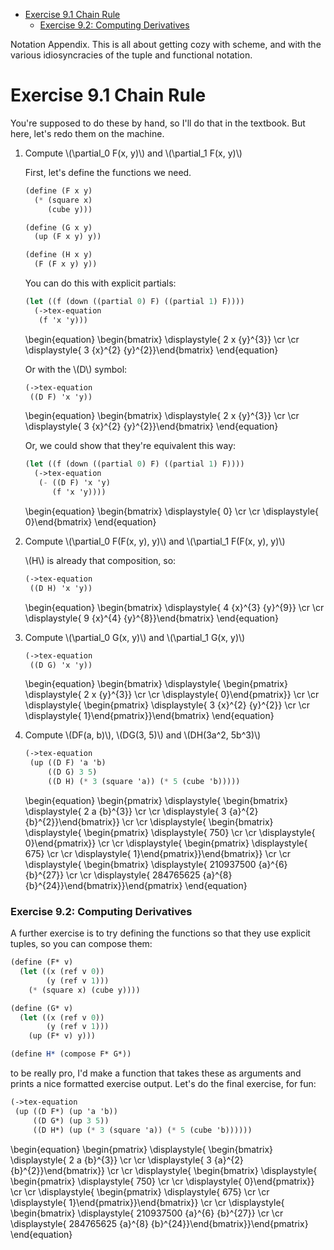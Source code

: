   - [Exercise 9.1 Chain Rule](#sec-1)
      - [Exercise 9.2: Computing Derivatives](#sec-1-0-1)

Notation Appendix. This is all about getting cozy with scheme, and with the various idiosyncracies of the tuple and functional notation.

# Exercise 9.1 Chain Rule<a id="sec-1"></a>

You're supposed to do these by hand, so I'll do that in the textbook. But here, let's redo them on the machine.

1.  Compute \\(\partial\_0 F(x, y)\\) and \\(\partial\_1 F(x, y)\\)

    First, let's define the functions we need.

    ```scheme
    (define (F x y)
      (* (square x)
         (cube y)))

    (define (G x y)
      (up (F x y) y))

    (define (H x y)
      (F (F x y) y))
    ```

    You can do this with explicit partials:

    ```scheme
    (let ((f (down ((partial 0) F) ((partial 1) F))))
      (->tex-equation
       (f 'x 'y)))
    ```

    \begin{equation}
    \begin{bmatrix} \displaystyle{ 2 x {y}^{3}} \cr \cr \displaystyle{ 3 {x}^{2} {y}^{2}}\end{bmatrix}
    \end{equation}

    Or with the \\(D\\) symbol:

    ```scheme
    (->tex-equation
     ((D F) 'x 'y))
    ```

    \begin{equation}
    \begin{bmatrix} \displaystyle{ 2 x {y}^{3}} \cr \cr \displaystyle{ 3 {x}^{2} {y}^{2}}\end{bmatrix}
    \end{equation}

    Or, we could show that they're equivalent this way:

    ```scheme
    (let ((f (down ((partial 0) F) ((partial 1) F))))
      (->tex-equation
       (- ((D F) 'x 'y)
          (f 'x 'y))))
    ```

    \begin{equation}
    \begin{bmatrix} \displaystyle{ 0} \cr \cr \displaystyle{ 0}\end{bmatrix}
    \end{equation}

2.  Compute \\(\partial\_0 F(F(x, y), y)\\) and \\(\partial\_1 F(F(x, y), y)\\)

    \\(H\\) is already that composition, so:

    ```scheme
    (->tex-equation
     ((D H) 'x 'y))
    ```

    \begin{equation}
    \begin{bmatrix} \displaystyle{ 4 {x}^{3} {y}^{9}} \cr \cr \displaystyle{ 9 {x}^{4} {y}^{8}}\end{bmatrix}
    \end{equation}

3.  Compute \\(\partial\_0 G(x, y)\\) and \\(\partial\_1 G(x, y)\\)

    ```scheme
    (->tex-equation
     ((D G) 'x 'y))
    ```

    \begin{equation}
    \begin{bmatrix} \displaystyle{ \begin{pmatrix} \displaystyle{ 2 x {y}^{3}} \cr \cr \displaystyle{ 0}\end{pmatrix}} \cr \cr \displaystyle{ \begin{pmatrix} \displaystyle{ 3 {x}^{2} {y}^{2}} \cr \cr \displaystyle{ 1}\end{pmatrix}}\end{bmatrix}
    \end{equation}

4.  Compute \\(DF(a, b)\\), \\(DG(3, 5)\\) and \\(DH(3a^2, 5b^3)\\)

    ```scheme
    (->tex-equation
     (up ((D F) 'a 'b)
         ((D G) 3 5)
         ((D H) (* 3 (square 'a)) (* 5 (cube 'b)))))
    ```

    \begin{equation}
    \begin{pmatrix} \displaystyle{ \begin{bmatrix} \displaystyle{ 2 a {b}^{3}} \cr \cr \displaystyle{ 3 {a}^{2} {b}^{2}}\end{bmatrix}} \cr \cr \displaystyle{ \begin{bmatrix} \displaystyle{ \begin{pmatrix} \displaystyle{ 750} \cr \cr \displaystyle{ 0}\end{pmatrix}} \cr \cr \displaystyle{ \begin{pmatrix} \displaystyle{ 675} \cr \cr \displaystyle{ 1}\end{pmatrix}}\end{bmatrix}} \cr \cr \displaystyle{ \begin{bmatrix} \displaystyle{ 210937500 {a}^{6} {b}^{27}} \cr \cr \displaystyle{ 284765625 {a}^{8} {b}^{24}}\end{bmatrix}}\end{pmatrix}
    \end{equation}

### Exercise 9.2: Computing Derivatives<a id="sec-1-0-1"></a>

A further exercise is to try defining the functions so that they use explicit tuples, so you can compose them:

```scheme
(define (F* v)
  (let ((x (ref v 0))
        (y (ref v 1)))
    (* (square x) (cube y))))

(define (G* v)
  (let ((x (ref v 0))
        (y (ref v 1)))
    (up (F* v) y)))

(define H* (compose F* G*))
```

to be really pro, I'd make a function that takes these as arguments and prints a nice formatted exercise output. Let's do the final exercise, for fun:

```scheme
(->tex-equation
 (up ((D F*) (up 'a 'b))
     ((D G*) (up 3 5))
     ((D H*) (up (* 3 (square 'a)) (* 5 (cube 'b))))))
```

\begin{equation}
\begin{pmatrix} \displaystyle{ \begin{bmatrix} \displaystyle{ 2 a {b}^{3}} \cr \cr \displaystyle{ 3 {a}^{2} {b}^{2}}\end{bmatrix}} \cr \cr \displaystyle{ \begin{bmatrix} \displaystyle{ \begin{pmatrix} \displaystyle{ 750} \cr \cr \displaystyle{ 0}\end{pmatrix}} \cr \cr \displaystyle{ \begin{pmatrix} \displaystyle{ 675} \cr \cr \displaystyle{ 1}\end{pmatrix}}\end{bmatrix}} \cr \cr \displaystyle{ \begin{bmatrix} \displaystyle{ 210937500 {a}^{6} {b}^{27}} \cr \cr \displaystyle{ 284765625 {a}^{8} {b}^{24}}\end{bmatrix}}\end{pmatrix}
\end{equation}
